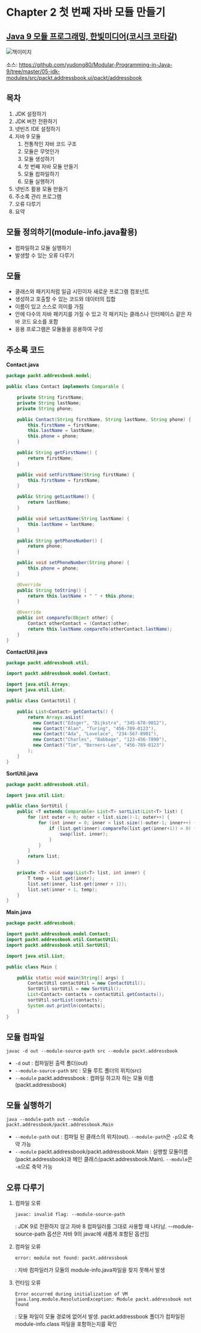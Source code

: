 # Chapter 2 첫 번째 자바 모듈 만들기

## [Java 9 모듈 프로그래밍, 한빛미디어(코시크 코타갈)](http://www.hanbit.co.kr/store/books/look.php?p_code=B7608640342)
![책이미지](book-image.jpg)

소스: https://github.com/yudong80/Modular-Programming-in-Java-9/tree/master/05-jdk-modules/src/packt.addressbook.ui/packt/addressbook

## 목차
1. JDK 설정하기
2. JDK 버전 전환하기
3. 넷빈즈 IDE 설정하기
4. 자바 9 모듈
    1. 전통적인 자바 코드 구조
    2. 모듈은 무엇인가
    3. 모듈 생성하기
    4. 첫 번째 자바 모듈 만들기
    5. 모듈 컴파일하기
    6. 모듈 실행하기
5. 넷빈즈 활용 모듈 만들기
6. 주소록 관리 프로그램
7. 오류 다루기
8. 요약

## 모듈 정의하기(module-info.java활용)
- 컴파일하고 모듈 실행하기
- 발생할 수 있는 오류 다루기

## 모듈
- 클래스와 패키지처럼 일급 시민이자 새로운 프로그램 컴포넌트
- 생성하고 호출할 수 있는 코드와 데이터의 집합
- 이름이 있고 스스로 의미를 가짐
- 안에 다수의 자바 패키지를 가질 수 있고 각 패키지는 클래스나 인터페이스 같은 자바 코드 요소를 포함
- 응용 프로그램은 모듈들을 응용하여 구성

## 주소록 코드
**Contact.java**
```java
package packt.addressbook.model;

public class Contact implements Comparable {

    private String firstName;
    private String lastName;
    private String phone;

    public Contact(String firstName, String lastName, String phone) {
        this.firstName = firstName;
        this.lastName = lastName;
        this.phone = phone;
    }

    public String getFirstName() {
        return firstName;
    }

    public void setFirstName(String firstName) {
        this.firstName = firstName;
    }

    public String getLastName() {
        return lastName;
    }

    public void setLastName(String lastName) {
        this.lastName = lastName;
    }

    public String getPhoneNumber() {
        return phone;
    }

    public void setPhoneNumber(String phone) {
        this.phone = phone;
    }

    @Override
    public String toString() {
        return this.lastName + " " + this.phone;
    }

    @Override
    public int compareTo(Object other) {
        Contact otherContact = (Contact)other;
        return this.lastName.compareTo(otherContact.lastName);
    }
}
```

**ContactUtil.java**
```java
package packt.addressbook.util;

import packt.addressbook.model.Contact;

import java.util.Arrays;
import java.util.List;

public class ContactUtil {

    public List<Contact> getContacts() {
        return Arrays.asList(
          new Contact("Edsger", "Dijkstra", "345-678-9012"),
          new Contact("Alan", "Turing", "456-789-0123"),
          new Contact("Ada", "Lovelace", "234-567-8901"),
          new Contact("Charles", "Babbage", "123-456-7890"),
          new Contact("Tim", "Berners-Lee", "456-789-0123")
        );
    }
}
```

**SortUtil.java**
```java
package packt.addressbook.util;

import java.util.List;

public class SortUtil {
    public <T extends Comparable> List<T> sortList(List<T> list) {
        for (int outer = 0; outer < list.size()-1; outer++) {
            for (int inner = 0; inner < list.size()-outer-1; inner++) {
                if (list.get(inner).compareTo(list.get(inner+1)) > 0) {
                    swap(list, inner);
                }
            }
        }
        return list;
    }

    private <T> void swap(List<T> list, int inner) {
        T temp = list.get(inner);
        list.set(inner, list.get(inner + 1));
        list.set(inner + 1, temp);
    }
}
```

**Main.java**
```java
package packt.addressbook;

import packt.addressbook.model.Contact;
import packt.addressbook.util.ContactUtil;
import packt.addressbook.util.SortUtil;

import java.util.List;

public class Main {

    public static void main(String[] args) {
        ContactUtil contactUtil = new ContactUtil();
        SortUtil sortUtil = new SortUtil();
        List<Contact> contacts = contactUtil.getContacts();
        sortUtil.sortList(contacts);
        System.out.println(contacts);
    }
}
```


## 모듈 컴파일
```
javac -d out --module-source-path src --module packt.addressbook
```
- `-d` out : 컴파일된 출력 폴더(out)
- `--module-source-path` src : 모듈 루트 폴더의 위치(src)
- `--module` packt.addressbook : 컴파일 하고자 하는 모듈 이름(packt.addressbook)

## 모듈 실행하기
```
java --module-path out --module packt.addressbook/packt.addressbook.Main
```
- `--module-path` out : 컴파일 된 클래스의 위치(out). `--module-path`은 `-p`으로 축약 가능
- `--module` packt.addressbook/packt.addressbook.Main : 실행할 모듈이름(packt.addressbook)과 메인 클래스(packt.addressbook.Main). `--module`은 `-m`으로 축약 가능

## 오류 다루기
1. 컴파일 오류

    `javac: invalid flag: --module-source-path`
    
    : JDK 9로 전환하지 않고 자바 8 컴파일러를 그대로 사용할 때 나타남. --module-source-path 옵션은 자바 9의 javac에 새롭게 포함된 옵션임
2. 컴파일 오류

    `error: module not found: packt.addressbook`

    : 자바 컴파일러가 모듈의 module-info.java파일을 찾지 못해서 발생
3. 런타임 오류

    ```
    Error occurred during initialization of VM
    java.lang.module.ResolutionException: Module packt.addressbook not found
    ```

    : 모듈 파일이 모듈 경로에 없어서 발생. packt.addressbook 폴더가 컴파일된 module-info.class 파일을 포함하는지를 확인
